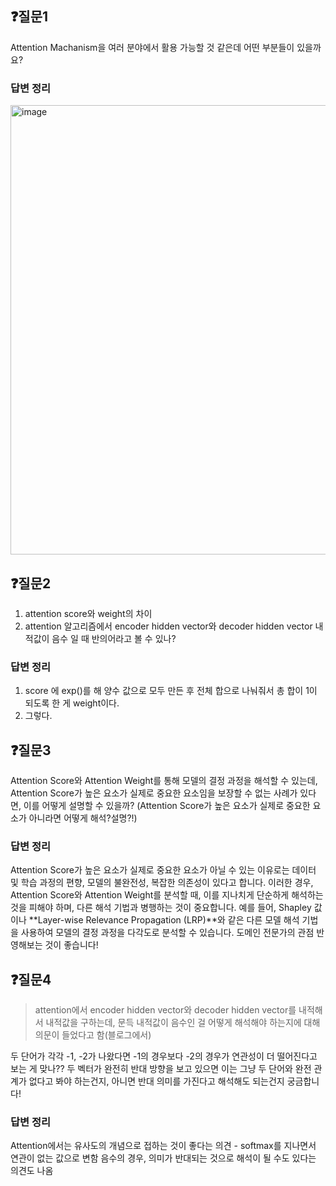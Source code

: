 ## ❓질문1

Attention Machanism을 여러 분야에서 활용 가능할 것 같은데 어떤 부분들이 있을까요?

### 답변 정리

<img width="719" alt="image" src="https://github.com/user-attachments/assets/9df3ef03-4bbe-4755-9d39-35eebe01fe9a">

## ❓질문2
1. attention score와 weight의 차이
2. attention 알고리즘에서 encoder hidden vector와 decoder hidden vector 내적값이 음수 일 때 반의어라고 볼 수 있나?

### 답변 정리
1. score 에 exp()를 해 양수 값으로 모두 만든 후 전체 합으로 나눠줘서 총 합이 1이 되도록 한 게 weight이다.
2. 그렇다.

## ❓질문3

Attention Score와 Attention Weight를 통해 모델의 결정 과정을 해석할 수 있는데, Attention Score가 높은 요소가 실제로 중요한 요소임을 보장할 수 없는 사례가 있다면, 이를 어떻게 설명할 수 있을까? (Attention Score가 높은 요소가 실제로 중요한 요소가 아니라면 어떻게 해석?설명?!)

### 답변 정리
Attention Score가 높은 요소가 실제로 중요한 요소가 아닐 수 있는 이유로는 데이터 및 학습 과정의 편향, 모델의 불완전성, 복잡한 의존성이 있다고 합니다.
이러한 경우, Attention Score와 Attention Weight를 분석할 때, 이를 지나치게 단순하게 해석하는 것을 피해야 하며, 다른 해석 기법과 병행하는 것이 중요합니다. 예를 들어, Shapley 값이나 **Layer-wise Relevance Propagation (LRP)**와 같은 다른 모델 해석 기법을 사용하여 모델의 결정 과정을 다각도로 분석할 수 있습니다.
도메인 전문가의 관점 반영해보는 것이 좋습니다!

## ❓질문4

> attention에서 encoder hidden vector와 decoder hidden vector를 내적해서 내적값을 구하는데, 문득 내적값이 음수인 걸 어떻게 해석해야 하는지에 대해 의문이 들었다고 함(블로그에서)
> 

두 단어가 각각 -1, -2가 나왔다면 -1의 경우보다 -2의 경우가 연관성이 더 떨어진다고 보는 게 맞나?? 두 벡터가 완전히 반대 방향을 보고 있으면 이는 그냥 두 단어와 완전 관계가 없다고 봐야 하는건지, 아니면 반대 의미를 가진다고 해석해도 되는건지 궁금합니다!

### 답변 정리
Attention에서는 유사도의 개념으로 접하는 것이 좋다는 의견 - softmax를 지나면서 연관이 없는 값으로 변함
음수의 경우, 의미가 반대되는 것으로 해석이 될 수도 있다는 의견도 나옴
